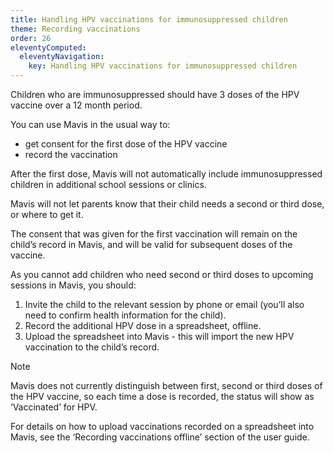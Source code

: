 ```yaml
---
title: Handling HPV vaccinations for immunosuppressed children
theme: Recording vaccinations
order: 26
eleventyComputed:
  eleventyNavigation:
    key: Handling HPV vaccinations for immunosuppressed children
---
```


Children who are immunosuppressed should have 3 doses of the HPV vaccine over a 12 month period.

You can use Mavis in the usual way to:

- get consent for the first dose of the HPV vaccine
- record the vaccination

After the first dose, Mavis will not automatically include immunosuppressed children in additional school sessions or clinics.

Mavis will not let parents know that their child needs a second or third dose, or where to get it.

The consent that was given for the first vaccination will remain on the child’s record in Mavis, and will be valid for subsequent doses of the vaccine.

As you cannot add children who need second or third doses to upcoming sessions in Mavis, you should:

1. Invite the child to the relevant session by phone or email (you’ll also need to confirm health information for the child).
2. Record the additional HPV dose in a spreadsheet, offline.
3. Upload the spreadsheet into Mavis - this will import the new HPV vaccination to the child’s record.

> [!NOTE]
> Mavis does not currently distinguish between first, second or third doses of the HPV vaccine, so each time a dose is recorded, the status will show as ‘Vaccinated’ for HPV.

For details on how to upload vaccinations recorded on a spreadsheet into Mavis, see the ‘Recording vaccinations offline’ section of the user guide.
